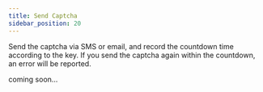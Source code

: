 ```yaml
---
title: Send Captcha
sidebar_position: 20
---
```


Send the captcha via SMS or email, and record the countdown time according to the key. If you send the captcha again within the countdown, an error will be reported.

coming soon...
